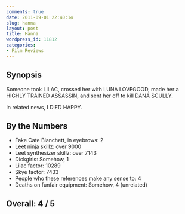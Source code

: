 ```yaml
---
comments: true
date: 2011-09-01 22:40:14
slug: hanna
layout: post
title: Hanna
wordpress_id: 11812
categories:
- Film Reviews
---
```


## Synopsis

Someone took LILAC, crossed her with LUNA LOVEGOOD, made her a HIGHLY TRAINED ASSASSIN, and sent her off to kill DANA SCULLY.

In related news, I DIED HAPPY.

## By the Numbers

  * Fake Cate Blanchett, in eyebrows: 2
  * Leet ninja skillz: over 9000
  * Leet synthesizer skillz: over 7143
  * Dickgirls: Somehow, 1
  * Lilac factor: 10289
  * Skye factor: 7433
  * People who these references make any sense to: 4
  * Deaths on funfair equipment: Somehow, 4 (unrelated)

## Overall: 4 / 5
